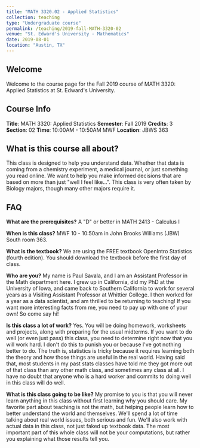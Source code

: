 ```yaml
---
title: "MATH 3320.02 - Applied Statistics"
collection: teaching
type: "Undergraduate course"
permalink: /teaching/2019-fall-MATH-3320-02
venue: "St. Edward's University - Mathematics"
date: 2019-08-01
location: "Austin, TX"
---
```



## Welcome
Welcome to the course page for the Fall 2019 course of MATH 3320: Applied Statistics at St. Edward's University.

## Course Info
**Title**: MATH 3320: Applied Statistics
**Semester**: Fall 2019
**Credits**: 3
**Section**: 02
**Time**: 10:00AM - 10:50AM MWF
**Location**: JBWS 363

## What is this course all about?
This class is designed to help you understand data. Whether that data is coming from a chemistry experiment, a medical journal, or just something you read online. We want to help you make informed decisions that are based on more than just "well I feel like...". This class is very often taken by Biology majors, though many other majors require it.

## FAQ
**What are the prerequisites?** A "D" or better in MATH 2413 - Calculus I

**When is this class?** MWF 10 - 10:50am in John Brooks Williams (JBW) South room 363.

**What is the textbook?** We are using the FREE textbook OpenIntro Statistics (fourth edition). You should download the textbook before the first day of class.

**Who are you?** My name is Paul Savala, and I am an Assistant Professor in the Math department here. I grew up in California, did my PhD at the University of Iowa, and came back to Southern California to work for several years as a Visiting Assistant Professor at Whittier College. I then worked for a year as a data scientist, and am thrilled to be returning to teaching! If you want more interesting facts from me, you need to pay up with one of your own! So come say hi!

**Is this class a lot of work?** Yes. You will be doing homework, worksheets and projects, along with preparing for the usual midterms. If you want to do well (or even just pass) this class, you need to determine right now that you will work hard. I don't do this to punish you or because I've got nothing better to do. The truth is, statistics is tricky because it requires learning both the theory and how those things are useful in the real world. Having said that, most students in my past stats classes have told me they got more out of that class than any other math class, and sometimes any class at all. I have no doubt that anyone who is a hard worker and commits to doing well in this class will do well.

**What is this class going to be like?** My promise to you is that you will never learn anything in this class without first learning why you should care. My favorite part about teaching is not the math, but helping people learn how to better understand the world and themselves. We'll spend a lot of time talking about real world issues, both serious and fun. We'll also work with actual data in this class, not just faked up textbook data. The most important part of this whole class will not be your computations, but rather you explaining what those results tell you. 